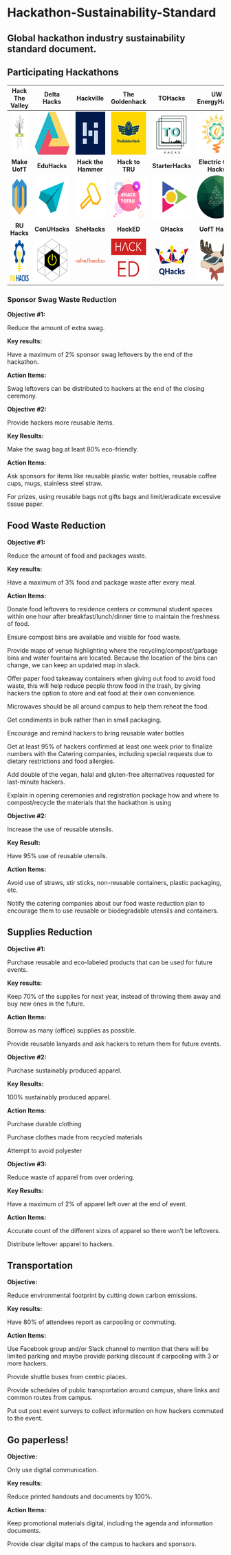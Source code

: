 # Hackathon-Sustainability-Standard
## Global hackathon industry sustainability standard document.


## Participating Hackathons

| Hack The Valley | Delta Hacks | Hackville | The Goldenhack | TOHacks | UW EnergyHacks |
| :-------------: | :------------: | :------------: | :-------------: | :------------: | :------------: |
|  <img src="./logos/Htv4logo.png" width="100" height="100"> | <img src="./logos/DeltaHackslogo.png" width="100" height="100"> | <img src="./logos/Hackville.png" width="100" height="100"> | <img src="./logos/goldenhack.png" width="100" height="100"> | <img src="./logos/TOhacks.png" width="100" height="100"> | <img src="./logos/energyHacks.png" width="100" height="100"> |
| **Make UofT** | **EduHacks** | **Hack the Hammer** | **Hack to TRU** | **StarterHacks** | **Electric City Hacks** |
|  <img src="./logos/make-uoft.jpg" width="100" height="100"> | <img src="./logos/eduhacks.png" width="100" height="100"> | <img src="./logos/hack-the-hammer.jpg" width="100" height="100"> | <img src="./logos/tru.png" width="100" height="100"> | <img src="./logos/starter.jpg" width="100" height="100"> | <img src="./logos/electricCity.png" width="100" height="100"> |
| **RU Hacks** | **ConUHacks** | **SheHacks** | **HackED** | **QHacks** | **UofT Hacks** |
| <img src="./logos/ruhacks.png" width="100" height="100">  | <img src="./logos/conUHacks.png" width="100" height="100"> | <img src="./logos/sheHacks.png" width="100"> | <img src="./logos/hacked.png" width="100" height="100"> | <img src="./logos/qHacks.jpg" width="100" height="100"> | <img src="./logos/uoftHacks.jpg" width="100" height="100">  |
### Sponsor Swag Waste Reduction
**Objective #1:**

Reduce the amount of extra swag. 

**Key results:**

Have a maximum of 2% sponsor swag leftovers by the end of the hackathon.

**Action Items:**

Swag leftovers can be distributed to hackers at the end of the closing ceremony.

 

**Objective #2:**

Provide hackers more reusable items. 

**Key Results:**

Make the swag bag at least 80% eco-friendly.

**Action Items:**

Ask sponsors for items like reusable plastic water bottles, reusable coffee cups, mugs, stainless steel straw.

For prizes, using reusable bags not gifts bags and limit/eradicate excessive tissue paper.

## Food Waste Reduction
**Objective #1:**

Reduce the amount of food and packages waste. 

**Key results:**

Have a maximum of 3% food and package waste after every meal.

**Action Items:**

Donate food leftovers to residence centers or communal student spaces within one hour after breakfast/lunch/dinner time to maintain the freshness of food.

Ensure compost bins are available and visible for food waste.

Provide maps of venue highlighting where the recycling/compost/garbage bins and water fountains are located. Because the location of the bins can change, we can keep an updated map in slack.

Offer paper food takeaway containers when giving out food to avoid food waste, this will help reduce people throw food in the trash, by giving hackers the option to store and eat food at their own convenience. 

Microwaves should be all around campus to help them reheat the food.

Get condiments in bulk rather than in small packaging.

Encourage and remind hackers to bring reusable water bottles

Get at least 95% of hackers confirmed at least one week prior to finalize numbers with the Catering companies, including special requests due to dietary restrictions and food allergies. 

Add double of the vegan, halal and gluten-free alternatives requested for last-minute hackers.

Explain in opening ceremonies and registration package how and where to compost/recycle the materials that the hackathon is using

 

**Objective #2:**

Increase the use of reusable utensils. 

**Key Result:**

Have 95% use of reusable utensils. 

**Action Items:**

Avoid use of straws, stir sticks, non-reusable containers, plastic packaging, etc.

Notify the catering companies about our food waste reduction plan to encourage them to use reusable or biodegradable utensils and containers.

## Supplies Reduction
**Objective #1:**

Purchase reusable and eco-labeled products that can be used for future events.

**Key results:**

Keep 70% of the supplies for next year, instead of throwing them away and buy new  ones in the future. 

**Action Items:**

Borrow as many (office) supplies as possible.

Provide reusable lanyards and ask hackers to return them for future events.

 

**Objective #2:**

Purchase sustainably produced apparel.

**Key Results:**

100% sustainably produced apparel.

**Action Items:**

Purchase durable clothing

Purchase clothes made from recycled materials

Attempt to avoid polyester 

 

**Objective #3:**

Reduce waste of apparel from over ordering. 

**Key Results:**

Have a maximum of 2% of apparel left over at the end of event. 

**Action Items:**

Accurate count of the different sizes of apparel so there won’t be leftovers.

Distribute leftover apparel to hackers. 

## Transportation
**Objective:**

Reduce environmental footprint by cutting down carbon emissions. 

**Key results:**

Have 80% of attendees report as carpooling or commuting.

**Action Items:**

Use Facebook group and/or Slack channel to mention that there will be limited parking and maybe provide parking discount if carpooling with 3 or more hackers.

Provide shuttle buses from centric places.

Provide schedules of public transportation around campus, share links and common routes from campus.

Put out post event surveys to collect information on how hackers commuted to the event. 

## Go paperless!
**Objective:** 

Only use digital communication.

**Key results:**

Reduce printed handouts and documents by 100%.

**Action Items:**

Keep promotional materials digital, including the agenda and information documents.

Provide clear digital maps of the campus to hackers and sponsors.
